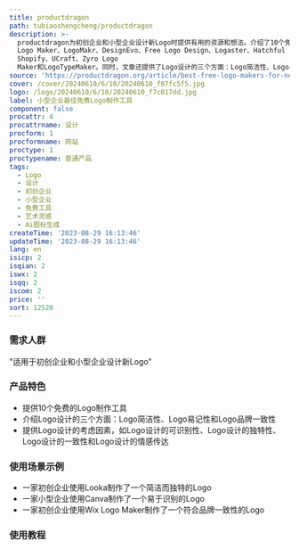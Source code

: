 ```yaml
---
title: productdragon
path: tubiaoshengcheng/productdragon
description: >-
  productdragon为初创企业和小型企业设计新Logo时提供有用的资源和想法。介绍了10个免费的Logo制作工具，包括Looka、Canva、Wix
  Logo Maker、LogoMakr、DesignEvo、Free Logo Design、Logaster、Hatchful by
  Shopify、UCraft、Zyro Logo
  Maker和LogoTypeMaker。同时，文章还提供了Logo设计的三个方面：Logo简洁性、Logo易记性和Logo品牌一致性。最后，文章还提供了一些Logo设计的考虑因素，如Logo设计的可识别性、Logo设计的独特性、Logo设计的一致性和Logo设计的情感传达。
source: 'https://productdragon.org/article/best-free-logo-makers-for-new-businesses/'
cover: /cover/20240610/6/10/20240610_f87fc5f5.jpg
logo: /logo/20240610/6/10/20240610_f7c017dd.jpg
label: 小型企业最佳免费Logo制作工具
component: false
procattr: 4
procattrname: 设计
procform: 1
procformname: 网站
proctype: 1
proctypename: 普通产品
tags:
  - Logo
  - 设计
  - 初创企业
  - 小型企业
  - 免费工具
  - 艺术灵感
  - Ai图标生成
createTime: '2023-08-29 16:13:46'
updateTime: '2023-08-29 16:13:46'
lang: en
isicp: 2
isqian: 2
iswx: 2
isqq: 2
iscom: 2
price: ''
sort: 12520
---
```




### 需求人群
"适用于初创企业和小型企业设计新Logo"

### 产品特色
* 提供10个免费的Logo制作工具
* 介绍Logo设计的三个方面：Logo简洁性、Logo易记性和Logo品牌一致性
* 提供Logo设计的考虑因素，如Logo设计的可识别性、Logo设计的独特性、Logo设计的一致性和Logo设计的情感传达

### 使用场景示例
* 一家初创企业使用Looka制作了一个简洁而独特的Logo
* 一家小型企业使用Canva制作了一个易于识别的Logo
* 一家初创企业使用Wix Logo Maker制作了一个符合品牌一致性的Logo

### 使用教程


  
